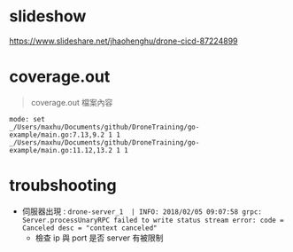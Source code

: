# slideshow

https://www.slideshare.net/jhaohenghu/drone-cicd-87224899

# coverage.out

> coverage.out 檔案內容

```
mode: set
_/Users/maxhu/Documents/github/DroneTraining/go-example/main.go:7.13,9.2 1 1
_/Users/maxhu/Documents/github/DroneTraining/go-example/main.go:11.12,13.2 1 1
```

# troubshooting

- 伺服器出現 : `drone-server_1  | INFO: 2018/02/05 09:07:58 grpc: Server.processUnaryRPC failed to write status stream error: code = Canceled desc = "context canceled"`
  - 檢查 ip 與 port 是否 server 有被限制
